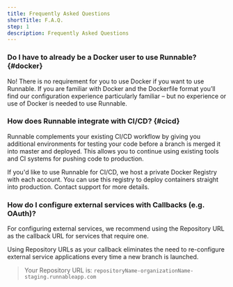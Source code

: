 ```yaml
---
title: Frequently Asked Questions
shortTitle: F.A.Q.
step: 1
description: Frequently Asked Questions
---
```


### Do I have to already be a Docker user to use Runnable? {#docker}

No!  There is no requirement for you to use Docker if you want to use Runnable.  If you are familiar with Docker and the Dockerfile format you’ll find our configuration experience particularly familiar – but no experience or use of Docker is needed to use Runnable.

### How does Runnable integrate with CI/CD? {#cicd}

Runnable complements your existing CI/CD workflow by giving you additional environments for testing your code before a branch is merged it into master and deployed. This allows you to continue using existing tools and CI systems for pushing code to production.

If you'd like to use Runnable for CI/CD, we host a private Docker Registry with each account. You can use this registry to deploy containers straight into production. Contact support for more details.

### How do I configure external services with Callbacks (e.g. OAuth)?

For configuring external services, we recommend using the Repository URL as the callback URL for services that require one.

Using Repository URLs as your callback eliminates the need to re-configure external service applications every time a new branch is launched.

> Your Repository URL is:
`repositoryName-organizationName-staging.runnableapp.com`
